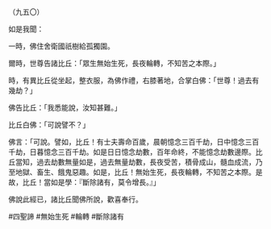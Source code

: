 （九五〇）

如是我聞：

一時，佛住舍衛國祇樹給孤獨園。

爾時，世尊告諸比丘：「眾生無始生死，長夜輪轉，不知苦之本際。」

時，有異比丘從坐起，整衣服，為佛作禮，右膝著地，合掌白佛：「世尊！過去有幾劫？」

佛告比丘：「我悉能說，汝知甚難。」

比丘白佛：「可說譬不？」

佛言：「可說。譬如，比丘！有士夫壽命百歲，晨朝憶念三百千劫，日中憶念三百千劫，日暮憶念三百千劫。如是日日憶念劫數，百年命終，不能憶念劫數邊際。比丘當知，過去劫數無量如是，過去無量劫數，長夜受苦，積骨成山，髓血成流，乃至地獄、畜生、餓鬼惡趣。如是，比丘！無始生死，長夜輪轉，不知苦之本際。是故，比丘！當如是學：『斷除諸有，莫令增長。』」

佛說此經已，諸比丘聞佛所說，歡喜奉行。



#四聖諦
#無始生死
#輪轉
#斷除諸有
